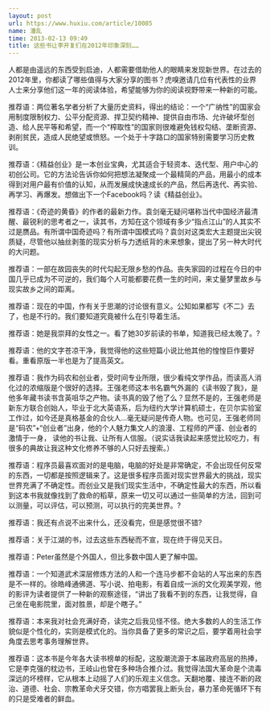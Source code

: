 ```yaml
---
layout: post
url: https://www.huxiu.com/article/10085
name: 潘乱
time: 2013-02-13 09:49
title: 这些书让李开复们在2012年印象深刻……
---
```

人都是由遥远的东西受到启迪，人都需要借助他人的眼睛来发现新世界。在过去的2012年里，你都读了哪些值得与大家分享的图书？虎嗅邀请几位有代表性的业界人士来分享他们这一年的阅读体验，希望能够为你的阅读视野带来一种新的可能。

推荐语：两位著名学者分析了大量历史资料，得出的结论：一个“广纳性”的国家会用制度限制权力、公平分配资源、捍卫契约精神、提供自由市场、允许破坏型创造、给人民平等和希望，而一个“榨取性”的国家则很难避免钱权勾结、垄断资源、剥削贫民，造成人民绝望或愤怒。一个处于十字路口的国家特别需要学习历史教训。

推荐语：《精益创业》是一本创业宝典，尤其适合于轻资本、迭代型、用户中心的初创公司。它的方法论告诉你如何把想法凝聚成一个最精简的产品，用最小的成本得到对用户最有价值的认知，从而发展成快速成长的产品，然后再迭代、再实验、再学习、再爆发。想做出下一个Facebook吗？读《精益创业》。

推荐语：《奇迹的黄昏》的作者的最新力作。袁剑毫无疑问堪称当代中国经济最清醒、最锐利的思考者之一，读其书，方知在这个领域有多少“指点江山”的人其实不过是赝品。有所谓中国奇迹吗？有所谓中国模式吗？袁剑对这类宏大主题提出尖锐质疑，尽管他以抽丝剥茧的现实分析与力透纸背的未来想象，提出了另一种大时代的大问题。

推荐语：一部在故园丧失的时代勾起无限乡愁的作品。丧失家园的过程在今日的中国几乎已成为不可逆的，我们每个人可能都要花费一生的时间，来丈量梦里故乡与现实故乡之间的距离。

推荐语：现在的中国，作有关于思潮的讨论很有意义。公知如果都写《不二》去了，也是不行的。我们要知道究竟被什么在引导着生活。

推荐语：她是我崇拜的女性之一。看了她30岁前读的书单，知道我已经太晚了。?

推荐语：他的文字苍凉干净，我觉得他的这些短篇小说比他其他的惶惶巨作要好看。重看原版一半也是为了提高英文。

推荐语：我作为码农和创业者，受时间专业所限，很少看纯文学作品，而读高人消化过的浓缩版是个很好的选择。王强老师这本书名霸气外漏的《读书毁了我》，是他多年藏书读书含英咀华之产物。读书真的毁了他了么？显然不是的，王强老师是新东方联合创始人，毕业于北大英语系，后为纽约大学计算机硕士，在贝尔实验室工作过，如今还是真格基金的合伙人…毫无疑问是传奇人物。也可见，王强老师同是“码农”+“创业者”出身，他的个人魅力集文人的浪漫、工程师的严谨、创业者的激情于一身， 读他的书让我、让所有人信服。（说实话我读起来感觉比较吃力，有很多的典故让我这种文化修养不够的人只好去搜索。）

推荐语：程序员最喜欢面对的是电脑，电脑的好处是非常确定，不会出现任何反常的东西，一切都是按照逻辑来了。这是很多程序员面对现实世界最大的挑战，现实世界充满了不确定性。而创业又是我们现实生活中，不确定性最大的东西，所以看到这本书我就像找到了救命的稻草，原来一切又可以通过一些简单的方法，回到可以测量，可以评估，可以预测，可以执行的完美世界。?

推荐语：我还有点说不出来什么，还没看完，但是感觉很不错?

推荐语：关于江湖的书，过去这些东西秘而不宣，现在终于得见天日。

推荐语：Peter虽然是个外国人，但比多数中国人更了解中国。

推荐语：一个知道武术深层修炼方法的人和一个连马步都不会站的人写出来的东西是不一样的。徐皓峰通佛道、写小说、拍电影，有着自成一派的文化观美学观，他的影评为读者提供了一种新的观察途径，“讲出了我看不到的东西，让我觉得，自己坐在电影院里，面对胜景，却是个瞎子。”

推荐语：本来我对社会充满好奇，读完之后我见怪不怪。绝大多数的人的生活工作貌似是个性化的，实则是模式化的。当你具备了更多的常识之后，要学着用社会学角度去思考事务理解世界。

推荐语：这本书是今年各大读书榜单的标配，这股潮流源于本届政府高层的热捧，它是李克强的枕边书，王岐山也曾在多种场合推介过。我觉得法国大革命是个流毒深远的坏榜样，它从根本上动摇了人们的乐观主义信念。天翻地覆、接连不断的政治、道德、社会、宗教革命犬牙交错，你方唱罢我上断头台，暴力革命死循环下有的只是受难者的鲜血。

